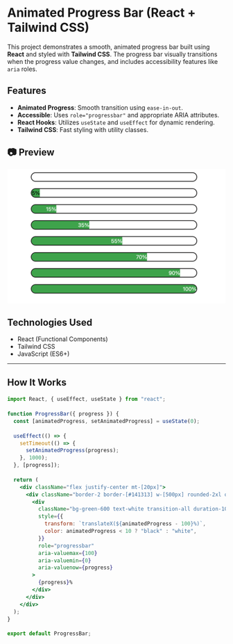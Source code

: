 #  Animated Progress Bar (React + Tailwind CSS)

This project demonstrates a smooth, animated progress bar built using **React** and styled with **Tailwind CSS**. The progress bar visually transitions when the progress value changes, and includes accessibility features like `aria` roles.

##  Features

-  **Animated Progress**: Smooth transition using `ease-in-out`.
-  **Accessible**: Uses `role="progressbar"` and appropriate ARIA attributes.
-  **React Hooks**: Utilizes `useState` and `useEffect` for dynamic rendering.
-  **Tailwind CSS**: Fast styling with utility classes.

## 📷 Preview

![Progress Bar Demo](./src/assets/Progessbar.png) <!-- Add your screenshot path -->

##  Technologies Used

- React (Functional Components)
- Tailwind CSS
- JavaScript (ES6+)

---

##  How It Works

```jsx
import React, { useEffect, useState } from "react";

function ProgressBar({ progress }) {
  const [animatedProgress, setAnimatedProgress] = useState(0);

  useEffect(() => {
    setTimeout(() => {
      setAnimatedProgress(progress);
    }, 1000);
  }, [progress]);

  return (
    <div className="flex justify-center mt-[20px]">
      <div className="border-2 border-[#141313] w-[500px] rounded-2xl overflow-hidden">
        <div
          className="bg-green-600 text-white transition-all duration-1000 ease-in-out text-right"
          style={{
            transform: `translateX(${animatedProgress - 100}%)`,
            color: animatedProgress < 10 ? "black" : "white",
          }}
          role="progressbar"
          aria-valuemax={100}
          aria-valuemin={0}
          aria-valuenow={progress}
        >
          {progress}%
        </div>
      </div>
    </div>
  );
}

export default ProgressBar;